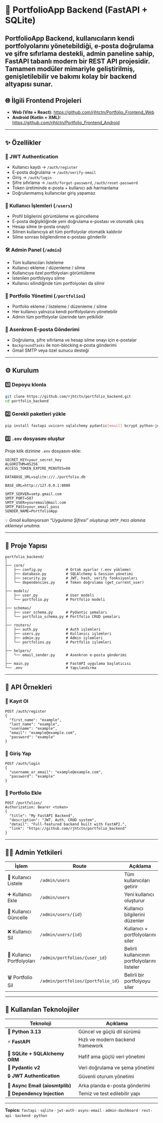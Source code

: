 # 🚀 PortfolioApp Backend (FastAPI + SQLite)

**PortfolioApp Backend**, kullanıcıların kendi portfolyolarını yönetebildiği, e-posta doğrulama ve şifre sıfırlama destekli, admin paneline sahip, **FastAPI tabanlı** modern bir REST API projesidir.
Tamamen **modüler mimariyle** geliştirilmiş, genişletilebilir ve bakımı kolay bir backend altyapısı sunar.
---
## 🌐 İlgili Frontend Projeleri

- **Web (Vite + React):** https://github.com/rjhtctn/Portfolio_Frontend_Web  
- **Android (Kotlin + XML):** https://github.com/rjhtctn/Portfolio_Frontend_Android
---
## ✨ Özellikler

### 🔐 JWT Authentication

* Kullanıcı kaydı → `/auth/register`
* E-posta doğrulama → `/auth/verify-email`
* Giriş → `/auth/login`
* Şifre sıfırlama → `/auth/forgot-password`, `/auth/reset-password`
* Token üretiminde e-posta + kullanıcı adı harmanlama
* Doğrulanmamış kullanıcılar giriş yapamaz

### 👤 Kullanıcı İşlemleri (`/users`)

* Profil bilgilerini görüntüleme ve güncelleme
* E-posta değişikliğinde yeni doğrulama e-postası ve otomatik çıkış
* Hesap silme (e-posta onaylı)
* Silinen kullanıcıya ait tüm portfolyolar otomatik kaldırılır
* Silme sonrası bilgilendirme e-postası gönderilir

### 🛠 Admin Panel (`/admin`)

* Tüm kullanıcıları listeleme
* Kullanıcı ekleme / düzenleme / silme
* Kullanıcıya özel portfolyoları görüntüleme
* İstenilen portfolyoyu silme
* Kullanıcı silindiğinde tüm portfolyoları da silinir

### 💼 Portfolio Yönetimi (`/portfolios`)

* Portfolio ekleme / listeleme / düzenleme / silme
* Her kullanıcı yalnızca kendi portfolyolarını yönetebilir
* Admin tüm portfolyolar üzerinde tam yetkilidir

### 📧 Asenkron E-posta Gönderimi

* Doğrulama, şifre sıfırlama ve hesap silme onayı için e-postalar
* `BackgroundTasks` ile non-blocking e-posta gönderimi
* Gmail SMTP veya özel sunucu desteği

---

## ⚙️ Kurulum

### 1️⃣ Depoyu klonla

```bash
git clone https://github.com/rjhtctn/portfolio_backend.git
cd portfolio_backend
```

### 2️⃣ Gerekli paketleri yükle

```bash
pip install fastapi uvicorn sqlalchemy pydantic[email] bcrypt python-jose[cryptography] python-dotenv passlib aiosmtplib email-validator
```

### 3️⃣ `.env` dosyasını oluştur

Proje kök dizinine `.env` dosyasını ekle:

```env
SECRET_KEY=your_secret_key
ALGORITHM=HS256
ACCESS_TOKEN_EXPIRE_MINUTES=60

DATABASE_URL=sqlite:///./portfolio.db

BASE_URL=http://127.0.0.1:8000

SMTP_SERVER=smtp.gmail.com
SMTP_PORT=587
SMTP_USER=youremail@mail.com
SMTP_PASS=your_email_pass
SENDER_NAME=PortfolioApp
```

💡 *Gmail kullanıyorsan “Uygulama Şifresi” oluşturup `SMTP_PASS` alanına eklemeyi unutma.*

---

## 🧩 Proje Yapısı

```
portfolio_backend/
│
├── core/
│   ├── config.py           # Ortak ayarlar (.env yükleme)
│   ├── database.py         # SQLAlchemy & Session yönetimi
│   ├── security.py         # JWT, hash, verify fonksiyonları
│   └── dependencies.py     # Token doğrulama (get_current_user)
│
├── models/
│   ├── user.py             # User modeli
│   └── portfolio.py        # Portfolio modeli
│
├── schemas/
│   ├── user_schema.py      # Pydantic şemaları
│   └── portfolio_schema.py # Portfolio CRUD şemaları
│
├── routers/
│   ├── auth.py             # Auth işlemleri
│   ├── users.py            # Kullanıcı işlemleri
│   ├── admin.py            # Admin işlemleri
│   └── portfolios.py       # Portfolio işlemleri
│
├── helpers/
│   └── email_sender.py     # Asenkron e-posta gönderimi
│
├── main.py                 # FastAPI uygulama başlatıcısı
└── .env                    # Yapılandırma
```

---

## 🧠 API Örnekleri

### 🔐 Kayıt Ol

```http
POST /auth/register
{
  "first_name": "example",
  "last_name": "example",
  "username": "example",
  "email": "example@example.com",
  "password": "example"
}
```

### 🔑 Giriş Yap

```http
POST /auth/login
{
  "username_or_email": "example@example.com",
  "password": "example"
}
```

### 💼 Portfolio Ekle

```http
POST /portfolios/
Authorization: Bearer <token>
{
  "title": "My FastAPI Backend",
  "description": "JWT, Auth, CRUD system",
  "detail": "Full-featured backend built with FastAPI.",
  "link": "https://github.com/rjhtctn/portfolio_backend"
}
```

---

## 🧑‍💻 Admin Yetkileri

| İşlem                      | Route                              | Açıklama                                      |
| -------------------------- | ---------------------------------- | --------------------------------------------- |
| 👥 Kullanıcı Listele       | `/admin/users`                     | Tüm kullanıcıları getirir                     |
| ➕ Kullanıcı Ekle           | `/admin/users`                     | Yeni kullanıcı oluşturur                      |
| 📝 Kullanıcı Güncelle      | `/admin/users/{id}`                | Kullanıcı bilgilerini düzenler                |
| ❌ Kullanıcı Sil            | `/admin/users/{id}`                | Kullanıcı + portfolyolarını siler             |
| 📂 Kullanıcı Portfolyoları | `/admin/portfolios/{user_id}`      | Belirli kullanıcının portfolyolarını listeler |
| 🗑 Portfolio Sil           | `/admin/portfolios/{portfolio_id}` | Belirli bir portfolyoyu siler                 |

---

## 🧠 Kullanılan Teknolojiler

| Teknoloji                       | Açıklama                          |
| ------------------------------- | --------------------------------- |
| 🐍 **Python 3.13**              | Güncel ve güçlü dil sürümü        |
| ⚡ **FastAPI**                   | Hızlı ve modern backend framework |
| 💄 **SQLite + SQLAlchemy ORM**  | Hafif ama güçlü veri yönetimi     |
| 🧆 **Pydantic v2**              | Veri doğrulama ve şema yönetimi   |
| 🔒 **JWT Authentication**       | Güvenli oturum yönetimi           |
| 📧 **Async Email (aiosmtplib)** | Arka planda e-posta gönderimi     |
| 🥩 **Dependency Injection**     | Temiz ve test edilebilir yapı     |

---

**Topics:**
`fastapi` · `sqlite` · `jwt-auth` · `async-email` · `admin-dashboard` · `rest-api` · `backend` · `python`
